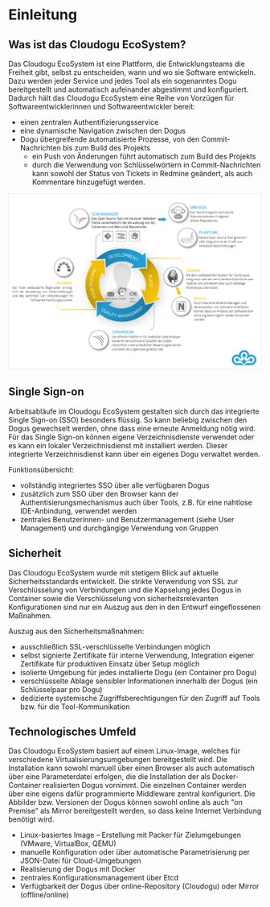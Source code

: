 # Einleitung

## Was ist das Cloudogu EcoSystem?
Das Cloudogu EcoSystem ist eine Plattform, die Entwicklungsteams die Freiheit gibt, selbst zu entscheiden, wann und wo sie Software entwickeln. Dazu werden jeder Service und jedes Tool als ein sogenanntes Dogu bereitgestellt und automatisch aufeinander abgestimmt und konfiguriert.
Dadurch hält das Cloudogu EcoSystem eine Reihe von Vorzügen für Softwareentwicklerinnen und Softwareentwickler bereit:

* einen zentralen Authentifizierungsservice
* eine dynamische Navigation zwischen den Dogus
* Dogu übergreifende automatisierte Prozesse, von den Commit-Nachrichten bis zum Build des Projekts
  * ein Push von Änderungen führt automatisch zum Build des Projekts
  * durch die Verwendung von Schlüsselwörtern in Commit-Nachrichten kann sowohl der Status von Tickets in Redmine geändert, als auch Kommentare hinzugefügt werden.

![Cloudogu Workflow](figures/introduction/Cloudogu_workflow.png)

## Single Sign-on
Arbeitsabläufe im Cloudogu EcoSystem gestalten sich durch das integrierte Single Sign-on (SSO) besonders flüssig. So kann beliebig zwischen den Dogus gewechselt werden, ohne dass eine erneute Anmeldung nötig wird. Für das Single Sign-on können eigene Verzeichnisdienste verwendet oder es kann ein lokaler Verzeichnisdienst mit installiert werden. Dieser integrierte Verzeichnisdienst kann über ein eigenes Dogu verwaltet werden.


Funktionsübersicht:

* vollständig integriertes SSO über alle verfügbaren Dogus
* zusätzlich zum SSO über den Browser kann der Authentisierungsmechanismus auch über Tools, z.B. für eine nahtlose IDE-Anbindung, verwendet werden
* zentrales Benutzerinnen- und Benutzermanagement (siehe User Management) und durchgängige Verwendung von Gruppen

## Sicherheit
Das Cloudogu EcoSystem wurde mit stetigem Blick auf aktuelle Sicherheitsstandards entwickelt. Die strikte Verwendung von SSL zur Verschlüsselung von Verbindungen und die Kapselung jedes Dogus in Container sowie die Verschlüsselung von sicherheitsrelevanten Konfigurationen sind nur ein Auszug aus den in den Entwurf eingeflossenen Maßnahmen.


Auszug aus den Sicherheitsmaßnahmen:

* ausschließlich SSL-verschlüsselte Verbindungen möglich
* selbst signierte Zertifikate für interne Verwendung, Integration eigener Zertifikate für produktiven Einsatz über Setup möglich
* isolierte Umgebung für jedes installierte Dogu (ein Container pro Dogu)
* verschlüsselte Ablage sensibler Informationen innerhalb der Dogus (ein Schlüsselpaar pro Dogu)
* dedizierte systemische Zugriffsberechtigungen für den Zugriff auf Tools bzw. für die Tool-Kommunikation



## Technologisches Umfeld
Das Cloudogu EcoSystem basiert auf einem Linux-Image, welches für verschiedene Virtualisierungsumgebungen bereitgestellt wird. Die Installation kann sowohl manuell über einen Browser als auch automatisch über eine Parameterdatei erfolgen, die die Installation der als Docker-Container realisierten Dogus vornimmt. Die einzelnen Container werden über eine eigens dafür programmierte Middleware zentral konfiguriert. Die Abbilder bzw. Versionen der Dogus können sowohl online als auch "on Premise" als Mirror bereitgestellt werden, so dass keine Internet Verbindung benötigt wird.

* Linux-basiertes Image – Erstellung mit Packer für Zielumgebungen (VMware, VirtualBox, QEMU)
* manuelle Konfiguration oder über automatische Parametrisierung per JSON-Datei für Cloud-Umgebungen
* Realisierung der Dogus mit Docker
* zentrales Konfigurationsmanagement über Etcd
* Verfügbarkeit der Dogus über online-Repository (Cloudogu) oder Mirror (offline/online)

